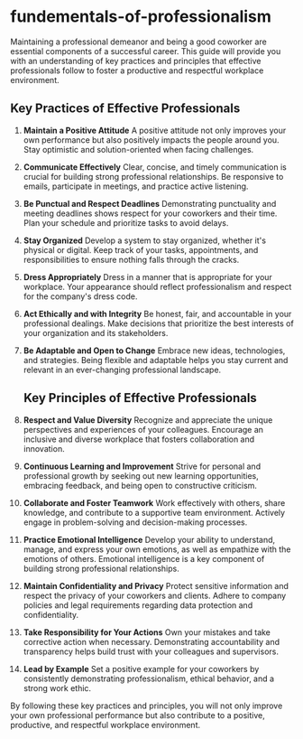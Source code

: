 # fundementals-of-professionalism

Maintaining a professional demeanor and being a good coworker are essential components of a successful career. This guide will provide you with an understanding of key practices and principles that effective professionals follow to foster a productive and respectful workplace environment.

## Key Practices of Effective Professionals

1. **Maintain a Positive Attitude**
   A positive attitude not only improves your own performance but also positively impacts the people around you. Stay optimistic and solution-oriented when facing challenges.

2. **Communicate Effectively**
   Clear, concise, and timely communication is crucial for building strong professional relationships. Be responsive to emails, participate in meetings, and practice active listening.

3. **Be Punctual and Respect Deadlines**
   Demonstrating punctuality and meeting deadlines shows respect for your coworkers and their time. Plan your schedule and prioritize tasks to avoid delays.

4. **Stay Organized**
   Develop a system to stay organized, whether it's physical or digital. Keep track of your tasks, appointments, and responsibilities to ensure nothing falls through the cracks.

5. **Dress Appropriately**
   Dress in a manner that is appropriate for your workplace. Your appearance should reflect professionalism and respect for the company's dress code.

6. **Act Ethically and with Integrity**
   Be honest, fair, and accountable in your professional dealings. Make decisions that prioritize the best interests of your organization and its stakeholders.

7. **Be Adaptable and Open to Change**
   Embrace new ideas, technologies, and strategies. Being flexible and adaptable helps you stay current and relevant in an ever-changing professional landscape.
   
   ## Key Principles of Effective Professionals

1. **Respect and Value Diversity**
   Recognize and appreciate the unique perspectives and experiences of your colleagues. Encourage an inclusive and diverse workplace that fosters collaboration and innovation.

2. **Continuous Learning and Improvement**
   Strive for personal and professional growth by seeking out new learning opportunities, embracing feedback, and being open to constructive criticism.

3. **Collaborate and Foster Teamwork**
   Work effectively with others, share knowledge, and contribute to a supportive team environment. Actively engage in problem-solving and decision-making processes.

4. **Practice Emotional Intelligence**
   Develop your ability to understand, manage, and express your own emotions, as well as empathize with the emotions of others. Emotional intelligence is a key component of building strong professional relationships.

5. **Maintain Confidentiality and Privacy**
   Protect sensitive information and respect the privacy of your coworkers and clients. Adhere to company policies and legal requirements regarding data protection and confidentiality.

6. **Take Responsibility for Your Actions**
   Own your mistakes and take corrective action when necessary. Demonstrating accountability and transparency helps build trust with your colleagues and supervisors.

7. **Lead by Example**
   Set a positive example for your coworkers by consistently demonstrating professionalism, ethical behavior, and a strong work ethic.

By following these key practices and principles, you will not only improve your own professional performance but also contribute to a positive, productive, and respectful workplace environment.
